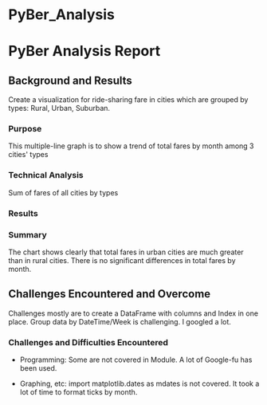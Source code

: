 # PyBer_Analysis
# PyBer Analysis Report

## Background and Results
  Create a visualization for ride-sharing fare in cities which are grouped by types: Rural, Urban, Suburban. 
### Purpose
  This multiple-line graph is to show a trend of total fares by month among 3 cities' types 
### Technical Analysis
  Sum of fares of all cities by types
### Results
### Summary
  The chart shows clearly that total fares in urban cities are much greater than in rural cities. There is no significant differences in total fares by month.

## Challenges Encountered and Overcome
  Challenges mostly are to create a DataFrame with columns and Index in one place. 
  Group data by DateTime/Week is challenging.
  I googled a lot.

### Challenges and Difficulties Encountered

* Programming: Some are not covered in Module. A lot of Google-fu has been used.

* Graphing, etc: import matplotlib.dates as mdates is not covered. It took a lot of time to format ticks by month.

